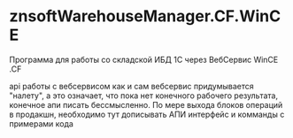 znsoftWarehouseManager.CF.WinCE
===============================

Программа для работы со складской ИБД 1С через ВебСервис WinCE .CF

api работы с вебсервисом как и сам вебсервис придумывается "налету", а это означает, что пока нет конечного рабочего результата, конечное апи писать бессмысленно. 
По мере выхода блоков операций в продакшн, необходимо тут дописывать АПИ интерфейс и комманды с примерами кода 
